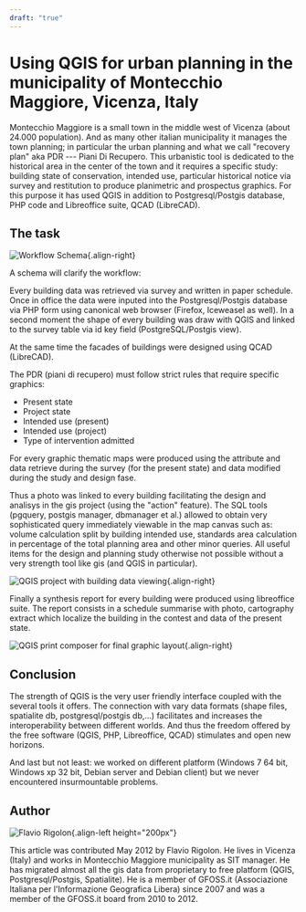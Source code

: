 ```yaml
---
draft: "true"
---
```


# Using QGIS for urban planning in the municipality of Montecchio Maggiore, Vicenza, Italy

Montecchio Maggiore is a small town in the middle west of Vicenza (about
24.000 population). And as many other italian municipality it manages
the town planning; in particular the urban planning and what we call
"recovery plan" aka PDR \-\-- Piani Di Recupero. This urbanistic tool is
dedicated to the historical area in the center of the town and it
requires a specific study: building state of conservation, intended use,
particular historical notice via survey and restitution to produce
planimetric and prospectus graphics. For this purpose it has used QGIS
in addition to Postgresql/Postgis database, PHP code and Libreoffice
suite, QCAD (LibreCAD).

## The task

![Workflow Schema](./images/italy_vicenza1.png){.align-right}

A schema will clarify the workflow:

Every building data was retrieved via survey and written in paper
schedule. Once in office the data were inputed into the
Postgresql/Postgis database via PHP form using canonical web browser
(Firefox, Iceweasel as well). In a second moment the shape of every
building was draw with QGIS and linked to the survey table via id key
field (PostgreSQL/Postgis view).

At the same time the facades of buildings were designed using QCAD
(LibreCAD).

The PDR (piani di recupero) must follow strict rules that require
specific graphics:

-   Present state
-   Project state
-   Intended use (present)
-   Intended use (project)
-   Type of intervention admitted

For every graphic thematic maps were produced using the attribute and
data retrieve during the survey (for the present state) and data
modified during the study and design fase.

Thus a photo was linked to every building facilitating the design and
analisys in the gis project (using the "action" feature). The SQL tools
(pgquery, postgis manager, dbmanager et al.) allowed to obtain very
sophisticated query immediately viewable in the map canvas such as:
volume calculation split by building intended use, standards area
calculation in percentage of the total planning area and other minor
queries. All useful items for the design and planning study otherwise
not possible without a very strength tool like gis (and QGIS in
particular).

![QGIS project with building data
viewing](./images/italy_vicenza2.png){.align-right}

Finally a synthesis report for every building were produced using
libreoffice suite. The report consists in a schedule summarise with
photo, cartography extract which localize the building in the contest
and data of the present state.

![QGIS print composer for final graphic
layout](./images/italy_vicenza3.png){.align-right}

## Conclusion

The strength of QGIS is the very user friendly interface coupled with
the several tools it offers. The connection with vary data formats
(shape files, spatialite db, postgresql/postgis db,\...) facilitates and
increases the interoperability between different worlds. And thus the
freedom offered by the free software (QGIS, PHP, Libreoffice, QCAD)
stimulates and open new horizons.

And last but not least: we worked on different platform (Windows 7 64
bit, Windows xp 32 bit, Debian server and Debian client) but we never
encountered insurmountable problems.

## Author

![Flavio Rigolon](./images/italy_vicenzaaut.png){.align-left
height="200px"}

This article was contributed May 2012 by Flavio Rigolon. He lives in
Vicenza (Italy) and works in Montecchio Maggiore municipality as SIT
manager. He has migrated almost all the gis data from proprietary to
free platform (QGIS, Postgresql/Postgis, Spatialite). He is a member of
GFOSS.it (Associazione Italiana per l\'Informazione Geografica Libera)
since 2007 and was a member of the GFOSS.it board from 2010 to 2012.
